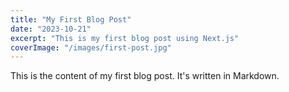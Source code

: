 ```yaml
---
title: "My First Blog Post"
date: "2023-10-21"
excerpt: "This is my first blog post using Next.js"
coverImage: "/images/first-post.jpg"
---
```


This is the content of my first blog post. It's written in Markdown.
